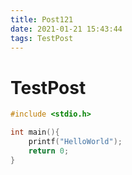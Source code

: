 ```yaml
---
title: Post121
date: 2021-01-21 15:43:44
tags: TestPost
---
```

# TestPost

```c
#include <stdio.h>

int main(){
    printf("HelloWorld");
    return 0;
}

```
